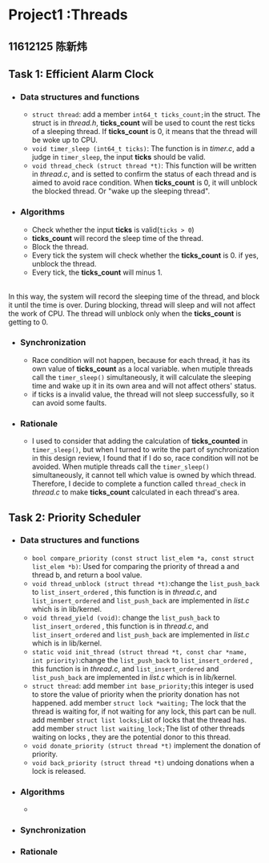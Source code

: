 Project1 :Threads
===
## 11612125 陈新炜
## Task 1: Efficient Alarm Clock
* ### Data structures and functions
  * `struct thread`: add a member `int64_t ticks_count;`in the struct. The struct is in *thread.h*, **ticks_count** will be used to count the rest ticks of a sleeping thread. If **ticks_count** is 0, it means that the thread will be woke up to CPU.
  * `void timer_sleep (int64_t ticks)`: The function is in *timer.c*, add a judge in `timer_sleep`, the input **ticks** should be valid.
  * `void thread_check (struct thread *t)`: This function will be written in *thread.c*, and is setted to confirm the status of each thread and is aimed to avoid race condition. When **ticks_count** is 0, it will unblock the blocked thread. Or "wake up the sleeping thread".
* ### Algorithms
  * Check whether the input **ticks** is valid(`ticks > 0`)
  * **ticks_count** will record the sleep time of the thread.
  * Block the thread.
  * Every tick the system will check whether the **ticks_count** is 0. if yes, unblock the thread.
  * Every tick, the **ticks_count** will minus 1.
  <br>
 In this way, the system will record the sleeping time of the thread, and block it until the time is over. During blocking, thread will sleep and will not affect the work of CPU. The thread will unblock only when the **ticks_count** is getting to 0.
* ### Synchronization
  * Race condition will not happen, because for each thread, it has its own value of **ticks_count** as a local variable. when mutiple threads call the `timer_sleep()` simultaneously, it will calculate the sleeping time and wake up it in its own area and will not affect others' status.
  * if ticks is a invalid value, the thread will not sleep successfully, so it can avoid some faults.
* ### Rationale
  * I used to consider that adding the calculation of **ticks_counted** in `timer_sleep()`, but when I turned to write the part of synchronization in this design review, I found that if I do so, race condition will not be avoided. When mutiple threads call the `timer_sleep()` simultaneously, it cannot tell which value is owned by which thread. Therefore, I decide to complete a function called `thread_check` in *thread.c* to make **ticks_count** calculated in each thread's area.
## Task 2: Priority Scheduler
* ### Data structures and functions
  *  `bool compare_priority (const struct list_elem *a, const struct list_elem *b)`: Used for comparing the priority of thread a and thread b, and return a bool value.
  *  `void thread_unblock (struct thread *t)`:change the `list_push_back` to `list_insert_ordered` , this function is in *thread.c*, and `list_insert_ordered` and `list_push_back` are implemented in *list.c* which is in lib/kernel. 
  *  `void thread_yield (void)`: change the `list_push_back` to `list_insert_ordered` , this function is in *thread.c*, and `list_insert_ordered` and `list_push_back` are implemented in *list.c* which is in lib/kernel.
  *  `static void init_thread (struct thread *t, const char *name, int priority)`:change the `list_push_back` to `list_insert_ordered` , this function is in *thread.c*, and `list_insert_ordered` and `list_push_back` are implemented in *list.c* which is in lib/kernel.
  * `struct thread`: add  member `int base_priority;`this integer is used to store the value of priority when the priority donation has not happened. add member `struct lock *waiting;` The lock that the thread is waiting for, if not waiting for any lock, this part can be null. add member `struct list locks;`List of locks that the thread has. add member `struct list waiting_lock;`The list of other threads waiting on locks , they are the potential donor to this thread.
  * `void donate_priority (struct thread *t)` implement the donation of priority.
  * `void back_priority (struct thread *t)` undoing donations when a lock is released.
* ### Algorithms
  * 
* ### Synchronization
* ### Rationale


  

